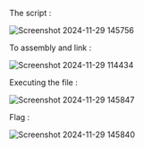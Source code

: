 The script :

![Screenshot 2024-11-29 145756](https://github.com/user-attachments/assets/e76e1f64-be02-402e-b91d-8cd6af4cbc35)

To assembly and link :

![Screenshot 2024-11-29 114434](https://github.com/user-attachments/assets/242e505f-8a64-4b1b-90bc-8b80a6724330)

Executing the file :

![Screenshot 2024-11-29 145847](https://github.com/user-attachments/assets/20bcc12f-7e69-42d7-b31b-97a2b78bd3e6)

Flag :

![Screenshot 2024-11-29 145840](https://github.com/user-attachments/assets/eae01470-78f9-41aa-beb1-3ef0fdd22969)
